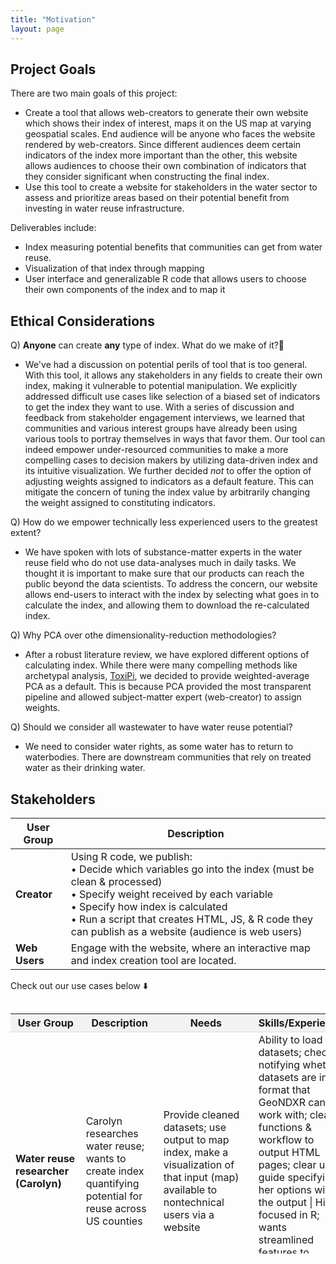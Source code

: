 ```yaml
---
title: "Motivation"
layout: page
---
```


## Project Goals

There are two main goals of this project: 
- Create a tool that allows web-creators to generate their own website which shows their index of interest, maps it on the US map at varying geospatial scales. End audience will be anyone who faces the website rendered by web-creators. Since different audiences deem certain indicators of the index more important than the other, this website allows audiences to choose their own combination of indicators that they consider significant when constructing the final index. 
- Use this tool to create a website for stakeholders in the water sector to assess and prioritize areas based on their potential benefit from investing in water reuse infrastructure. 

Deliverables include: 
- Index measuring potential benefits that communities can get from water reuse.
- Visualization of that index through mapping
- User interface and generalizable R code that allows users to choose their own components of the index and to map it

## Ethical Considerations

Q) **Anyone** can create **any** type of index. What do we make of it?🤔
- We've had a discussion on potential perils of tool that is too general. With this tool, it allows any stakeholders in any fields to create their own index, making it vulnerable to potential manipulation. We explicitly addressed difficult use cases like selection of a biased set of indicators to get the index they want to use. 
With a series of discussion and feedback from stakeholder engagement interviews, we learned that communities and various interest groups have already been using various tools to portray themselves in ways that favor them. Our tool can indeed empower under-resourced communities to make a more compelling cases to decision makers by utilizing data-driven index and its intuitive visualization. We further decided *not* to offer the option of adjusting weights assigned to indicators as a default feature. This can mitigate the concern of tuning the index value by arbitrarily changing the weight assigned to constituting indicators. 

Q) How do we empower technically less experienced users to the greatest extent? 
- We have spoken with lots of substance-matter experts in the water reuse field who do not use data-analyses much in daily tasks. We thought it is important to make sure that our products can reach the public beyond the data scientists. To address the concern, our website allows end-users to interact with the index by selecting what goes in to calculate the index, and allowing them to download the re-calculated index. 

Q) Why PCA over othe dimensionality-reduction methodologies? 
- After a robust literature review, we have explored different options of calculating index. While there were many compelling methods like archetypal analysis, [ToxiPi](https://github.com/uwescience/WaterReuseDSSG2024/blob/99457ddc865665cc959418b318d7c2a2ddc3819f/code/create_index/toxpi-wrapper.R#L7), we decided to provide weighted-average PCA as a default. This is because PCA provided the most transparent pipeline and allowed subject-matter expert (web-creator) to assign weights.

Q) Should we consider all wastewater to have water reuse potential?
- We need to consider water rights, as some water has to return to waterbodies. There are downstream communities that rely on treated water as their drinking water. 

## Stakeholders

| **User Group** | **Description** |
|----------------|-----------------|
| **Creator**    | Using R code, we publish: <br> • Decide which variables go into the index (must be clean & processed) <br> • Specify weight received by each variable <br> • Specify how index is calculated <br> • Run a script that creates HTML, JS, & R code they can publish as a website (audience is web users) |
| **Web Users**  | Engage with the website, where an interactive map and index creation tool are located. |


Check out our use cases below ⬇️

<div style="overflow-y:auto; max-height:400px;">
  <table style="border-collapse: collapse; width: 100%;"e>
    <tr style="background-color: #f2f2f2; border-bottom: 1px solid #ddd;">
      <th>User Group</th>
      <th>Description</th>
      <th>Needs</th>
      <th>Skills/Experience</th>
    </tr>
    <tr>
      <td><b>Water reuse researcher (Carolyn)</b></td>
      <td>Carolyn researches water reuse; wants to create index quantifying potential for reuse across US counties</td>
      <td>Provide cleaned datasets; use output to map index, make a visualization of that input (map) available to nontechnical users via a website</td>
      <td>Ability to load datasets; checks notifying whether datasets are in format that GeoNDXR can work with; clear functions & workflow to output HTML pages; clear user guide specifying her options with the output | High, focused in R; wants streamlined features to enable focus elsewhere (she doesn’t want to do web dev)</td>
    </tr>
    <tr>
      <td><b>Data journalist</b></td>
      <td>Sarah is a data journalist for a major media company; she supports traditional journalists who want to supplement stories comparing regions in the US with data</td>
      <td>Provide cleaned datasets; use output to map index, make a visualization of that input (map) available to nontechnical users via a website</td>
      <td>Ability to load datasets; checks notifying whether datasets are in format that GeoNDXR can work with; clear functions & workflow to output HTML pages; clear user guide specifying her options with the output; ability to customize output; transparently explain how indices are calculated | High; focused in R; wants streamlined workflow for index generation but also needs flexibility</td>
    </tr>
    <tr>
      <td><b>Economic policy analyst</b></td>
      <td>Mike is an economic policy analyst for a think tank. He wants to create a regional index displaying how a custom inflation metric has risen differently across parts of the US</td>
      <td>Provide cleaned datasets; use output to map index, make a visualization of that input (map) available to nontechnical users via a website</td>
      <td>Ability to load datasets; checks notifying whether datasets are in format that GeoNDXR can work with; clear functions & workflow to output HTML pages; clear user guide specifying her options with the output; ability to customize output; transparently explain how indices are calculated | High; focused in R; wants streamlined workflow for index generation but also needs flexibility</td>
    </tr>
    <tr>
      <td><b>Climate policy researcher</b></td>
      <td>Joe is a climate policy researcher at a university. He wants to aggregate different climate risk, produce an index, and make a visualization available to nontechnical users on his Github to showcase his work</td>
      <td>Provide cleaned datasets; use output to map index, make a visualization of that input (map) available to nontechnical users via a website</td>
      <td>Ability to load datasets; checks notifying whether datasets are in format that GeoNDXR can work with; clear functions & workflow to output HTML pages; clear user guide specifying her options with the output; ability to customize output; transparently explain how indices are calculated | High; focused in R; wants streamlined workflow for index generation would like flexibility in display options, but wants optimization for Github</td>
    </tr>
    <tr>
      <td><b>Data science job market candidate</b></td>
      <td>Daniel is a data science master’s student looking for jobs when he graduates. He is interested in aggregating different metrics, e.g. election polling results, to make predictions about elections. He wants to create an index to predict each congressional district’s outcome in the presidential election (based on more than just polls) and make a clean visualization available on Github to showcase his work</td>
      <td>Provide cleaned datasets; use output to map index, make a visualization of that input (map) available to nontechnical users via a website</td>
      <td>Ability to load datasets; checks notifying whether datasets are in format that GeoNDXR can work with; clear functions & workflow to output HTML pages; clear user guide specifying her options with the output; ability to customize output; transparently explain how indices are calculated | High; focused in R; wants streamlined workflow for index generation would like flexibility in display options, but wants optimization for Github</td>
    </tr>
    <tr>
      <td><b>EPA employee</b></td>
      <td></td>
      <td>He needs an interface that he can use to find locations that need water reuse facilities the most. He wants an interactive interface that he uses to study and understand the need for water reuse infrastructure in various places in the US.</td>
      <td>He has no programming experience</td>
    </tr>
    <tr>
      <td><b>Utility Employee</b></td>
      <td>Aisha is an employee of a utility company that is considering expanding into the water reuse area.</td>
      <td>She wants to see places that are in dire need of water reuse. She needs an interactive application that she can use to visually see these places and give valuable recommendations to the company.</td>
      <td>She has no experience in R coding</td>
    </tr>
    <tr>
      <td><b>Community member</b></td>
      <td>She heard about water reuse and is inspired by it.</td>
      <td>She wants to learn more about it. She wants a less complicated and easy-to-understand web application interface that she can easily use to view the water reuse needs of different US counties and the reasons for this need.</td>
      <td>She has no programming and industry knowledge</td>
    </tr>
    <tr>
      <td><b>XYZ Water Reuse consultancy firm employee</b></td>
      <td>One of the consultancy clients is a utility company that is considering establishing a water reuse facility.</td>
      <td>Betty wants to build a credible interactive web application index that she can use to view places in absolute need of water reuse facilities and the profitability potential of these facilities.</td>
      <td>She has technical and industrial knowledge.</td>
    </tr>
    <tr>
      <td><b>Researcher</b></td>
      <td>She needs a tool that she can use to create a feasibility index and display them on an interactive web application.</td>
      <td>She wants to build a water reuse feasibility index, where she can incorporate economic, environmental, and technical feasibility measures.</td>
      <td>She is proficient in R</td>
    </tr>
    <tr>
      <td><b>Gambia National Water and Electricity Company (NAWEC) Employee</b></td>
      <td></td>
      <td>The company is planning to build an index that will help them identify the regions in need of wastewater treatment facilities. As the analyst at the company, he needs a tool that he can use to create the index and display it on an interactive web application.</td>
      <td>He has years of experience working with data and R.</td>
    </tr>
    <tr>
      <td><b>Data scientist</b></td>
      <td>Curtis is a data scientist at eScience Institute.</td>
      <td>He would like to be able to build some cool tech that he can teach to other technical people at the eScience Institute in order to make their work better. This means that he needs a fully functioning pipeline that does something nifty and is well-written both in code and comments.</td>
      <td>He's super technically proficient.</td>
    </tr>
    <tr>
      <td><b>Journalist</b></td>
      <td>Kendrick is a journalist working for 538.</td>
      <td>He wants to be able to show the relationship between an index that he is interested in (industrial jobs) and changes in polling in the presidential race since JD Vance was nominated as VP. He would like to be able to overlay an explorable index and a different variable so that the geographical relationship becomes obvious.</td>
      <td>He is a proficient technical user with experience cleaning data but a busy journalist.</td>
    </tr>
    <tr>
      <td><b>Suzannah, college student</b></td>
      <td>Suzannah is a college student with a slight smartphone addiction.</td>
      <td>She got really upset that Seattle wasn't the "most livable" city in the recent Zillow livability index and wants to know what factors were included and how that would change if there were different factors included. She would like to be able to save her index that shows Seattle to be the most livable city.</td>
      <td>She spends most of her time at a lab bench and isn't very familiar with data analysis, except for that one stats class everyone had to take.</td>
    </tr>
    <tr>
      <td><b>Zach, researcher</b></td>
      <td>Zach is a researcher studying a new way to learn about homelessness that he thinks will work best in areas of a certain type.</td>
      <td>He would like to quickly throw in some census data and find places similar to and different from Seattle to test this new process. He wants to be able to use that as a part of a grant application.</td>
      <td>He is highly technically proficient.</td>
    </tr>
    <tr>
      <td><b>Gates Foundation Employee</b></td>
      <td>Sam works at the Gates Foundation, which is giving money to different projects that meet some threshold of need and positive impact.</td>
      <td>He wants to be able to easily adjust an index to represent different needs and interactively show the impact the project will have. Sam also wants to be able to make modifications on the fly and export the results in a web-readable format.</td>
      <td>He is highly proficient with R.</td>
    </tr>
    <tr>
      <td><b>Sales</b></td>
      <td>Kathryn works in sales for a company that sells wastewater equipment.</td>
      <td>She wants to be able to use an index to visually identify regions that are in absolute need of wastewater equipment.</td>
      <td>She has technical and industrial knowledge.</td>
    </tr>
  </table>
</div>